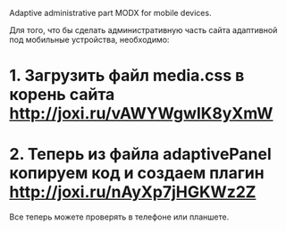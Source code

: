 Adaptive administrative part MODX for mobile devices.

Для того, что бы сделать административную часть сайта адаптивной под мобильные устройства, необходимо:
# 1. Загрузить файл media.css в корень сайта http://joxi.ru/vAWYWgwIK8yXmW
# 2. Теперь из файла adaptivePanel копируем код и создаем плагин http://joxi.ru/nAyXp7jHGKWz2Z

Все теперь можете проверять в телефоне или планшете.
